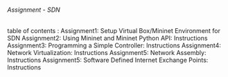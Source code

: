 ###### Assignment - SDN

table of contents :
Assignment1: Setup Virtual Box/Mininet Environment for SDN
Assignment2: Using Mininet and Mininet Python API: Instructions 
Assignment3: Programming a Simple Controller: Instructions
Assignment4: Network Virtualization: Instructions
Assignment5: Network Assembly: Instructions
Assignment5: Software Defined Internet Exchange Points: Instructions
